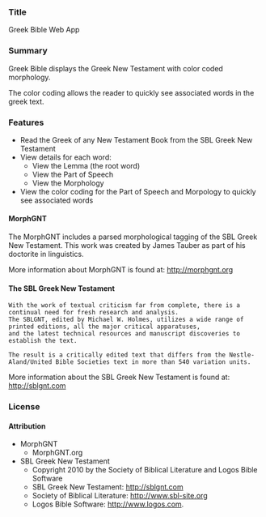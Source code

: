 ﻿### Title

Greek Bible Web App

### Summary

Greek Bible displays the Greek New Testament with color coded morphology. 

The color coding allows the reader to quickly see associated words in the greek text.

### Features
- Read the Greek of any New Testament Book from the SBL Greek New Testament
- View details for each word:
	- View the Lemma (the root word)
	- View the Part of Speech
	- View the Morphology
- View the color coding for the Part of Speech and Morpology to quickly see associated words

#### MorphGNT

The MorphGNT includes a parsed morphological tagging of the SBL Greek New Testament. 
This work was created by James Tauber as part of his doctorite in linguistics.

More information about MorphGNT is found at:
http://morphgnt.org

#### The SBL Greek New Testament

	With the work of textual criticism far from complete, there is a continual need for fresh research and analysis. 
	The SBLGNT, edited by Michael W. Holmes, utilizes a wide range of printed editions, all the major critical apparatuses, 
	and the latest technical resources and manuscript discoveries to establish the text. 
	
	The result is a critically edited text that differs from the Nestle-Aland/United Bible Societies text in more than 540 variation units.

More information about the SBL Greek New Testament is found at:
http://sblgnt.com

### License

#### Attribution
- MorphGNT
	- MorphGNT.org
- SBL Greek New Testament
	- Copyright 2010 by the Society of Biblical Literature and Logos Bible Software
	- SBL Greek New Testament: http://sblgnt.com
	- Society of Biblical Literature: http://www.sbl-site.org
	- Logos Bible Software: http://www.logos.com.